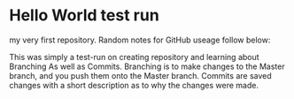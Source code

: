 # Hello World test run

my very first repository. Random notes for GitHub useage follow below:

This was simply a test-run on creating repository and learning about Branching As well as Commits. Branching is to make changes to the Master branch, and you push them onto the Master branch. Commits are saved changes with a short description as to why the changes were made.

